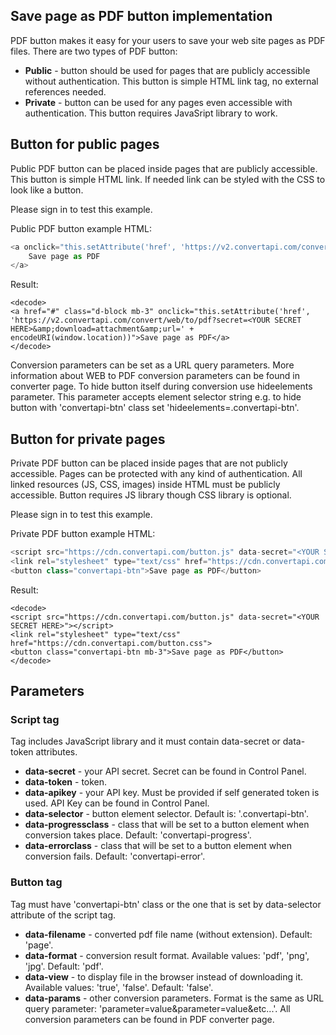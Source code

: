 ## Save page as PDF button implementation

PDF button makes it easy for your users to save your web site pages as PDF files. There are two types of PDF button:
  
- **Public** - button should be used for pages that are publicly accessible without authentication. This button is simple HTML link tag, no external references needed.
- **Private** - button can be used for any pages even accessible with authentication. This button requires JavaSript library to work.

## Button for public pages

Public PDF button can be placed inside pages that are publicly accessible. This button is simple HTML link. If needed link can be styled with the CSS to look like a button.

Please sign in to test this example.

Public PDF button example HTML:

```javascript
<a onclick="this.setAttribute('href', 'https://v2.convertapi.com/convert/web/to/pdf?secret=<YOUR SECRET HERE>&download=attachment&url=' + encodeURI(window.location))" href="#">
    Save page as PDF
</a>
```
Result:

```
<decode>
<a href="#" class="d-block mb-3" onclick="this.setAttribute('href', 'https://v2.convertapi.com/convert/web/to/pdf?secret=<YOUR SECRET HERE>&amp;download=attachment&amp;url=' + encodeURI(window.location))">Save page as PDF</a>
</decode>
```
  

Conversion parameters can be set as a URL query parameters. More information about WEB to PDF conversion parameters can be found in converter page. To hide button itself during conversion use hideelements parameter. This parameter accepts element selector string e.g. to hide button with 'convertapi-btn' class set 'hideelements=.convertapi-btn'.

## Button for private pages

Private PDF button can be placed inside pages that are not publicly accessible. Pages can be protected with any kind of authentication. All linked resources (JS, CSS, images) inside HTML must be publicly accessible. Button requires JS library though CSS library is optional.

Please sign in to test this example.

Private PDF button example HTML:

```javascript
<script src="https://cdn.convertapi.com/button.js" data-secret="<YOUR SECRET HERE>"></script>
<link rel="stylesheet" type="text/css" href="https://cdn.convertapi.com/button.css">
<button class="convertapi-btn">Save page as PDF</button>
```
Result:

```
<decode>
<script src="https://cdn.convertapi.com/button.js" data-secret="<YOUR SECRET HERE>"></script>
<link rel="stylesheet" type="text/css" href="https://cdn.convertapi.com/button.css">
<button class="convertapi-btn mb-3">Save page as PDF</button>
</decode>
```
  

## Parameters

### Script tag

Tag includes JavaScript library and it must contain data-secret or data-token attributes.

- **data-secret** - your API secret. Secret can be found in Control Panel.
- **data-token** - token.
- **data-apikey** - your API key. Must be provided if self generated token is used. API Key can be found in Control Panel.
- **data-selector** - button element selector. Default is: '.convertapi-btn'.
- **data-progressclass** - class that will be set to a button element when conversion takes place. Default: 'convertapi-progress'.
- **data-errorclass** - class that will be set to a button element when conversion fails. Default: 'convertapi-error'.

### Button tag

Tag must have 'convertapi-btn' class or the one that is set by data-selector attribute of the script tag.

- **data-filename** - converted pdf file name (without extension). Default: 'page'.
- **data-format** - conversion result format. Available values: 'pdf', 'png', 'jpg'. Default: 'pdf'.
- **data-view** - to display file in the browser instead of downloading it. Available values: 'true', 'false'. Default: 'false'.
- **data-params** - other conversion parameters. Format is the same as URL query parameter: 'parameter=value&parameter=value&etc...'. All conversion parameters can be found in PDF converter page.

